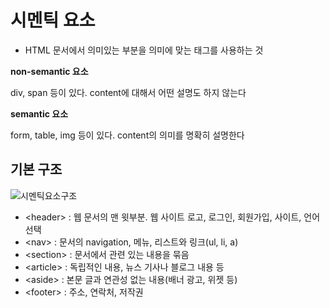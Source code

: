 # 시멘틱 요소
- HTML 문서에서 의미있는 부분을 의미에 맞는 태그를 사용하는 것

__non-semantic 요소__

div, span 등이 있다. content에 대해서 어떤 설명도 하지 않는다

__semantic 요소__

form, table, img 등이 있다. content의 의미를 명확히 설명한다

## 기본 구조

![시멘틱요소구조](https://user-images.githubusercontent.com/66901172/93038941-3c3bfd80-f681-11ea-8dfd-1dbe3d66f9b7.PNG)

- <header\> : 웹 문서의 맨 윗부분. 웹 사이트 로고, 로그인, 회원가입, 사이트, 언어 선택
- <nav\> : 문서의 navigation, 메뉴, 리스트와 링크(ul, li, a)
- <section\> : 문서에서 관련 있는 내용을 묶음
- <article\> : 독립적인 내용, 뉴스 기사나 블로그 내용 등
- <aside\> : 본문 글과 연관성 없는 내용(배너 광고, 위젯 등)
- <footer\> : 주소, 연락처, 저작권
